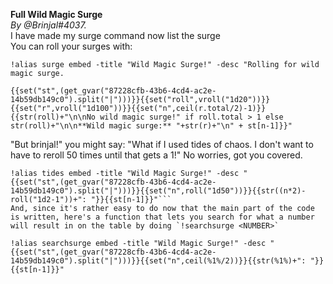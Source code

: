 **Full Wild Magic Surge**  
*By @Brinjal#4037.*  
I have made my surge command now list the surge  
You can roll your surges with:  
```  
!alias surge embed -title "Wild Magic Surge!" -desc "Rolling for wild magic surge.  
  
{{set("st",(get_gvar("87228cfb-43b6-4cd4-ac2e-14b59db149c0").split("|")))}}{{set("roll",vroll("1d20"))}}{{set("r",vroll("1d100"))}}{{set("n",ceil(r.total/2)-1)}}{{str(roll)+"\n\nNo wild magic surge!" if roll.total > 1 else str(roll)+"\n\n**Wild magic surge:** "+str(r)+"\n" + st[n-1]}}"

```  

"But brinjal!" you might say: "What if I used tides of chaos. I don't want to have to reroll 50 times until that gets a 1!" No worries, got you covered.  

```  
!alias tides embed -title "Wild Magic Surge!" -desc "  
{{set("st",(get_gvar("87228cfb-43b6-4cd4-ac2e-14b59db149c0").split("|")))}}{{set("n",roll("1d50"))}}{{str((n*2)-roll("1d2-1"))+": "}}{{st[n-1]}}"```  
And, since it's rather easy to do now that the main part of the code is written, here's a function that lets you search for what a number will result in on the table by doing `!searchsurge <NUMBER>`  
```  

```
!alias searchsurge embed -title "Wild Magic Surge!" -desc "  
{{set("st",(get_gvar("87228cfb-43b6-4cd4-ac2e-14b59db149c0").split("|")))}}{{set("n",ceil(%1%/2))}}{{str(%1%)+": "}}{{st[n-1]}}"

```
